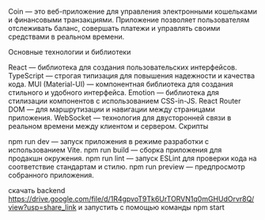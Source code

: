 Coin — это веб-приложение для управления электронными кошельками и финансовыми транзакциями. Приложение позволяет пользователям отслеживать баланс, совершать платежи и управлять своими средствами в реальном времени.

Основные технологии и библиотеки

React — библиотека для создания пользовательских интерфейсов.
TypeScript — строгая типизация для повышения надежности и качества кода.
MUI (Material-UI) — компонентная библиотека для создания стильного и удобного интерфейса.
Emotion — библиотека для стилизации компонентов с использованием CSS-in-JS.
React Router DOM — для маршрутизации и навигации между страницами приложения.
WebSocket — технология для двусторонней связи в реальном времени между клиентом и сервером.
Скрипты

npm run dev — запуск приложения в режиме разработки с использованием Vite.
npm run build — сборка приложения для продакшн окружения.
npm run lint — запуск ESLint для проверки кода на соответствие стандартам и стилю.
npm run preview — предпросмотр собранного приложения.

скачать backend https://drive.google.com/file/d/1R4gpvoT9Tk6UrTORVN1q0mGHUdOrvr8Q/view?usp=share_link и запустить с помощью команды npm start
